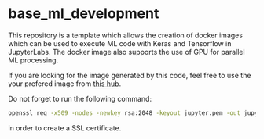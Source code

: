 # base_ml_development

This repository is a template which allows the creation of docker images which can be used to execute ML code with Keras and Tensorflow in JupyterLabs.
The docker image also supports the use of GPU for parallel ML processing. 

If you are looking for the image generated by this code, feel free to use the your prefered image from [this hub](https://hub.docker.com/repository/docker/1150524/keras_jupyterlabs/general).

Do not forget to run the following command:
```bash
openssl req -x509 -nodes -newkey rsa:2048 -keyout jupyter.pem -out jupyter.pem
```
in order to create a SSL certificate. 
